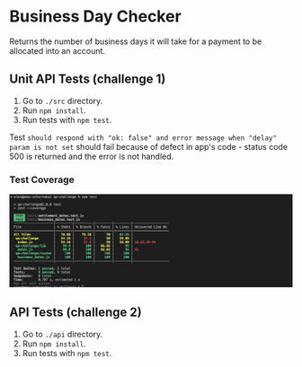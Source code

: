 # Business Day Checker
Returns the number of business days it will take for a payment to be allocated into an account.

## Unit API Tests (challenge 1)

1. Go to `./src` directory.
3. Run `npm install`.
3. Run tests with `npm test`. 

Test `should respond with "ok: false" and error message when "delay" param is not set` should fail because of defect in app's code - status code 500 is returned and the error is not handled.

### Test Coverage

![Screenshot](src/coverage.png)

##  API Tests (challenge 2)

1. Go to `./api` directory.
2. Run `npm install`.
3. Run tests with `npm test`.
